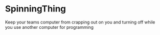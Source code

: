 # SpinningThing
Keep your teams computer from crapping out on you and turning off while you use another computer for programming
